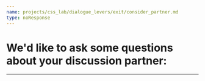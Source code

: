 ```yaml
---
name: projects/css_lab/dialogue_levers/exit/consider_partner.md
type: noResponse
---
```


# We'd like to ask some questions about **your discussion partner**:

---
